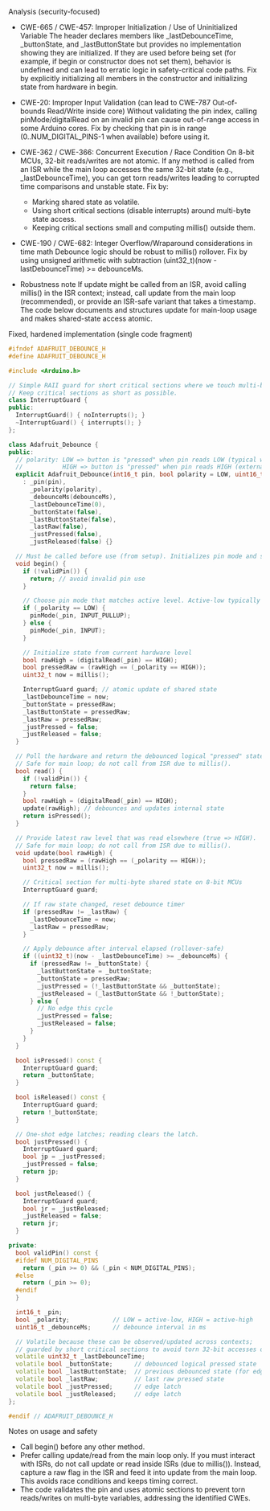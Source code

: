 Analysis (security-focused)

- CWE-665 / CWE-457: Improper Initialization / Use of Uninitialized Variable
  The header declares members like _lastDebounceTime, _buttonState, and _lastButtonState but provides no implementation showing they are initialized. If they are used before being set (for example, if begin or constructor does not set them), behavior is undefined and can lead to erratic logic in safety-critical code paths. Fix by explicitly initializing all members in the constructor and initializing state from hardware in begin.

- CWE-20: Improper Input Validation (can lead to CWE-787 Out-of-bounds Read/Write inside core)
  Without validating the pin index, calling pinMode/digitalRead on an invalid pin can cause out-of-range access in some Arduino cores. Fix by checking that pin is in range (0..NUM_DIGITAL_PINS-1 when available) before using it.

- CWE-362 / CWE-366: Concurrent Execution / Race Condition
  On 8-bit MCUs, 32-bit reads/writes are not atomic. If any method is called from an ISR while the main loop accesses the same 32-bit state (e.g., _lastDebounceTime), you can get torn reads/writes leading to corrupted time comparisons and unstable state. Fix by:
  - Marking shared state as volatile.
  - Using short critical sections (disable interrupts) around multi-byte state access.
  - Keeping critical sections small and computing millis() outside them.

- CWE-190 / CWE-682: Integer Overflow/Wraparound considerations in time math
  Debounce logic should be robust to millis() rollover. Fix by using unsigned arithmetic with subtraction (uint32_t)(now - lastDebounceTime) >= debounceMs.

- Robustness note
  If update might be called from an ISR, avoid calling millis() in the ISR context; instead, call update from the main loop (recommended), or provide an ISR-safe variant that takes a timestamp. The code below documents and structures update for main-loop usage and makes shared-state access atomic.

Fixed, hardened implementation (single code fragment)

```cpp
#ifndef ADAFRUIT_DEBOUNCE_H
#define ADAFRUIT_DEBOUNCE_H

#include <Arduino.h>

// Simple RAII guard for short critical sections where we touch multi-byte shared state.
// Keep critical sections as short as possible.
class InterruptGuard {
public:
  InterruptGuard() { noInterrupts(); }
  ~InterruptGuard() { interrupts(); }
};

class Adafruit_Debounce {
public:
  // polarity: LOW => button is "pressed" when pin reads LOW (typical with INPUT_PULLUP)
  //           HIGH => button is "pressed" when pin reads HIGH (external pull-down)
  explicit Adafruit_Debounce(int16_t pin, bool polarity = LOW, uint16_t debounceMs = 20)
    : _pin(pin),
      _polarity(polarity),
      _debounceMs(debounceMs),
      _lastDebounceTime(0),
      _buttonState(false),
      _lastButtonState(false),
      _lastRaw(false),
      _justPressed(false),
      _justReleased(false) {}

  // Must be called before use (from setup). Initializes pin mode and state.
  void begin() {
    if (!validPin()) {
      return; // avoid invalid pin use
    }

    // Choose pin mode that matches active level. Active-low typically uses pull-up.
    if (_polarity == LOW) {
      pinMode(_pin, INPUT_PULLUP);
    } else {
      pinMode(_pin, INPUT);
    }

    // Initialize state from current hardware level
    bool rawHigh = (digitalRead(_pin) == HIGH);
    bool pressedRaw = (rawHigh == (_polarity == HIGH));
    uint32_t now = millis();

    InterruptGuard guard; // atomic update of shared state
    _lastDebounceTime = now;
    _buttonState = pressedRaw;
    _lastButtonState = pressedRaw;
    _lastRaw = pressedRaw;
    _justPressed = false;
    _justReleased = false;
  }

  // Poll the hardware and return the debounced logical "pressed" state.
  // Safe for main loop; do not call from ISR due to millis().
  bool read() {
    if (!validPin()) {
      return false;
    }
    bool rawHigh = (digitalRead(_pin) == HIGH);
    update(rawHigh); // debounces and updates internal state
    return isPressed();
  }

  // Provide latest raw level that was read elsewhere (true => HIGH).
  // Safe for main loop; do not call from ISR due to millis().
  void update(bool rawHigh) {
    bool pressedRaw = (rawHigh == (_polarity == HIGH));
    uint32_t now = millis();

    // Critical section for multi-byte shared state on 8-bit MCUs
    InterruptGuard guard;

    // If raw state changed, reset debounce timer
    if (pressedRaw != _lastRaw) {
      _lastDebounceTime = now;
      _lastRaw = pressedRaw;
    }

    // Apply debounce after interval elapsed (rollover-safe)
    if ((uint32_t)(now - _lastDebounceTime) >= _debounceMs) {
      if (pressedRaw != _buttonState) {
        _lastButtonState = _buttonState;
        _buttonState = pressedRaw;
        _justPressed = (!_lastButtonState && _buttonState);
        _justReleased = (_lastButtonState && !_buttonState);
      } else {
        // No edge this cycle
        _justPressed = false;
        _justReleased = false;
      }
    }
  }

  bool isPressed() const {
    InterruptGuard guard;
    return _buttonState;
  }

  bool isReleased() const {
    InterruptGuard guard;
    return !_buttonState;
  }

  // One-shot edge latches; reading clears the latch.
  bool justPressed() {
    InterruptGuard guard;
    bool jp = _justPressed;
    _justPressed = false;
    return jp;
  }

  bool justReleased() {
    InterruptGuard guard;
    bool jr = _justReleased;
    _justReleased = false;
    return jr;
  }

private:
  bool validPin() const {
  #ifdef NUM_DIGITAL_PINS
    return (_pin >= 0) && (_pin < NUM_DIGITAL_PINS);
  #else
    return (_pin >= 0);
  #endif
  }

  int16_t _pin;
  bool _polarity;            // LOW = active-low, HIGH = active-high
  uint16_t _debounceMs;      // debounce interval in ms

  // Volatile because these can be observed/updated across contexts;
  // guarded by short critical sections to avoid torn 32-bit accesses on 8-bit MCUs.
  volatile uint32_t _lastDebounceTime;
  volatile bool _buttonState;      // debounced logical pressed state
  volatile bool _lastButtonState;  // previous debounced state (for edge detection)
  volatile bool _lastRaw;          // last raw pressed state
  volatile bool _justPressed;      // edge latch
  volatile bool _justReleased;     // edge latch
};

#endif // ADAFRUIT_DEBOUNCE_H
```

Notes on usage and safety
- Call begin() before any other method.
- Prefer calling update/read from the main loop only. If you must interact with ISRs, do not call update or read inside ISRs (due to millis()). Instead, capture a raw flag in the ISR and feed it into update from the main loop. This avoids race conditions and keeps timing correct.
- The code validates the pin and uses atomic sections to prevent torn reads/writes on multi-byte variables, addressing the identified CWEs.